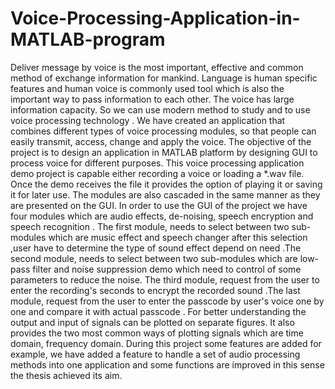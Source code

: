 # Voice-Processing-Application-in-MATLAB-program
Deliver message by voice is the most important, effective and common method of
exchange information for mankind. Language is human specific features and human
voice is commonly used tool which is also the important way to pass information to
each other. The voice has large information capacity. So we can use modern method to
study and to use voice processing technology . We have created an application that
combines different types of voice processing modules, so that people can easily
transmit, access, change and apply the voice. The objective of the project is to design
an application in MATLAB platform by designing GUI to process voice for different
purposes. This voice processing application demo project is capable either recording a
voice or loading a *.wav file. Once the demo receives the file it provides the option of
playing it or saving it for later use. The modules are also cascaded in the same manner
as they are presented on the GUI. In order to use the GUI of the project we have four
modules which are audio effects, de-noising, speech encryption and speech recognition
. The first module, needs to select between two sub-modules which are music effect
and speech changer after this selection ,user have to determine the type of sound effect
depend on need .The second module, needs to select between two sub-modules which
are low-pass filter and noise suppression demo which need to control of some
parameters to reduce the noise. The third module, request from the user to enter the
recording's seconds to encrypt the recorded sound .The last module, request from the
user to enter the passcode by user's voice one by one and compare it with actual
passcode . For better understanding the output and input of signals can be plotted on
separate figures. It also provides the two most common ways of plotting signals which
are time domain, frequency domain. During this project some features are added for
example, we have added a feature to handle a set of audio processing methods into one
application and some functions are improved in this sense the thesis achieved its aim.
